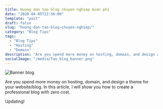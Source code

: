 ```yaml
---
title: Huong dan tao blog chuyen nghiep mien phi
date: "2020-04-05T22:56:00"
template: "post"
draft: false
slug: "huong-dan-tao-blog-chuyen-nghiep/"
category: "Blog Tips"
tags:
  - "Blog Tips"
  - "Hosting"
  - "Domain"
description: "Are you spend more money on hosting, domain, and design a theme for your website/blog. In this article, I will show you how to create a professional blog with zero cost."
socialImage: "/media/Tao_blog_banner.png"
---
```


![Banner blog](/media/Tao_blog_banner.png)

Are you spend more money on hosting, domain, and design a theme for your website/blog. In this article, I will show you how to create a professional blog with zero cost.

Updating!
